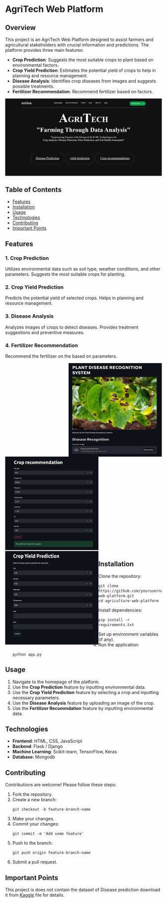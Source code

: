 <!DOCTYPE html>
<html lang="en">
<body>

<div class="container">
    <h1>AgriTech Web Platform</h1>

   <h2>Overview</h2>
    <p>This project is an AgriTech Web Platform designed to assist farmers and agricultural stakeholders with crucial information and predictions. The platform provides three main features:</p>
    <ul>
        <li><strong>Crop Prediction</strong>: Suggests the most suitable crops to plant based on environmental factors.</li>
        <li><strong>Crop Yield Prediction</strong>: Estimates the potential yield of crops to help in planning and resource management.</li>
        <li><strong>Disease Analysis</strong>: Identifies crop diseases from images and suggests possible treatments.</li>
        <li><strong>Fertilizer Recommendation</strong>: Recommend fertilizer based on factors.</li>
    </ul>
<img src="https://github.com/Tusharedith/Agritech/blob/main/website/screen%20shot/Screenshot%202024-06-05%20231937.png" alt="Overview" >
   <h2>Table of Contents</h2>
    <ul>
        <li><a href="#features">Features</a></li>
        <li><a href="#installation">Installation</a></li>
        <li><a href="#usage">Usage</a></li>
        <li><a href="#technologies">Technologies</a></li>
        <li><a href="#contributing">Contributing</a></li>
        <li><a href="#license">Important Points </a></li>
    </ul>

   <h2 id="features">Features</h2>

   <h3>1. Crop Prediction</h3>
    <p>Utilizes environmental data such as soil type, weather conditions, and other parameters. Suggests the most suitable crops for planting.</p>
 

   <h3>2. Crop Yield Prediction</h3>
    <p>Predicts the potential yield of selected crops. Helps in planning and resource management.</p>


   <h3>3. Disease Analysis</h3>
    <p>Analyzes images of crops to detect diseases. Provides treatment suggestions and preventive measures.</p>
    
<h3>4. Fertilizer Recommendation</h3>
    <p> Recommend the fertilizer on the based on parameters.</p>

<img src="https://github.com/Tusharedith/Agritech/blob/main/website/screen%20shot/Screenshot%202024-06-05%20232027.png" alt="logo"  width="300"  align="right" height="300">
<img src="https://github.com/Tusharedith/Agritech/blob/main/website/screen%20shot/Screenshot%202024-06-05%20232111.png" alt="img2"  width="300"  align="centre" height="300">
<img src="https://github.com/Tusharedith/Agritech/blob/main/website/screen%20shot/Screenshot%202024-06-06%20002926.png" alt="Overview"  width="300"  align="left" height="300"><br>

   <h2 id="installation">Installation</h2>
    <ol>
        <li>Clone the repository:
            <pre><code>git clone https://github.com/yourusername/agriculture-web-platform.git
cd agriculture-web-platform</code></pre>
        </li>
        <li>Install dependencies:
            <pre><code>pip install -r requirements.txt</code></pre>
        </li>
        <li>Set up environment variables (if any).</li>
        <li>Run the application:
            <pre><code>python app.py</code></pre>
        </li>
    </ol>

   <h2 id="usage">Usage</h2>
    <ol>
        <li>Navigate to the homepage of the platform.</li>
        <li>Use the <strong>Crop Prediction</strong> feature by inputting environmental data.</li>
        <li>Use the <strong>Crop Yield Prediction</strong> feature by selecting a crop and inputting necessary parameters.</li>
        <li>Use the <strong>Disease Analysis</strong> feature by uploading an image of the crop.</li>
        <li>Use the <strong>Fertilizer Recommdation</strong> feature by inputting environmental data.</li>
    </ol>

   <h2 id="technologies">Technologies</h2>
    <ul>
        <li><strong>Frontend</strong>: HTML, CSS, JavaScript</li>
        <li><strong>Backend</strong>: Flask / Django </li>
        <li><strong>Machine Learning</strong>: Scikit-learn, TensorFlow, Keras</li>
        <li><strong>Database</strong>: Mongodb </li>
    </ul>

   <h2 id="contributing">Contributing</h2>
    <p>Contributions are welcome! Please follow these steps:</p>
    <ol>
        <li>Fork the repository.</li>
        <li>Create a new branch:
            <pre><code>git checkout -b feature-branch-name</code></pre>
        </li>
        <li>Make your changes.</li>
        <li>Commit your changes:
            <pre><code>git commit -m 'Add some feature'</code></pre>
        </li>
        <li>Push to the branch:
            <pre><code>git push origin feature-branch-name</code></pre>
        </li>
        <li>Submit a pull request.</li>
    </ol>

   <h2 id="license">Important Points </h2>
    <p>This project is does not contain the dataset of Disease prediction download it from  <a href="https://www.kaggle.com/datasets/vipoooool/new-plant-diseases-dataset/data">Kaggle</a> file for details.</p>

</div>

</body>
</html>

